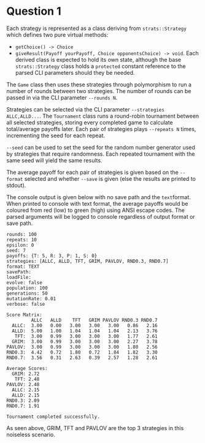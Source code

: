 # Question 1

Each strategy is represented as a class deriving from `strats::Strategy` which defines two pure virtual methods:
- `getChoice() -> Choice`
- `giveResult(Payoff yourPayoff, Choice opponentsChoice) -> void`.
Each derived class is expected to hold its own state, although the base `strats::Strategy` class holds a `protected` constant reference to the parsed CLI parameters should they be needed.

The `Game` class then uses these strategies through polymorphism to run a number of rounds between two strategies. The number of rounds can be passed in via the CLI parameter `--rounds N`.

Strategies can be selected via the CLI parameter `--strategies ALLC,ALLD...`.
The `Tournament` class runs a round-robin tournament between all selected strategies, storing every completed game to calculate total/average payoffs later.
Each pair of strategies plays `--repeats N` times, incrementing the seed for each repeat.

`--seed` can be used to set the seed for the random number generator used by strategies that require randomness. Each repeated tournament with the same seed will yield the same results.

The average payoff for each pair of strategies is given based on the `--format` selected and whether `--save` is given (else the results are printed to stdout).

The console output is given below with no save path and the `text`format. When printed to console with text format, the average payoffs would be coloured from red (low) to green (high) using ANSI escape codes.
The parsed arguments will be logged to console regardless of output format or save path.
```
rounds: 100
repeats: 10
epsilon: 0
seed: 7
payoffs: {T: 5, R: 3, P: 1, S: 0}
strategies: [ALLC, ALLD, TFT, GRIM, PAVLOV, RND0.3, RND0.7]
format: TEXT
savePath:
loadFile:
evolve: false
population: 100
generations: 50
mutationRate: 0.01
verbose: false

Score Matrix:
         ALLC   ALLD    TFT   GRIM PAVLOV RND0.3 RND0.7
  ALLC:  3.00   0.00   3.00   3.00   3.00   0.86   2.16
  ALLD:  5.00   1.00   1.04   1.04   1.04   2.13   3.76
   TFT:  3.00   0.99   3.00   3.00   3.00   1.77   2.61
  GRIM:  3.00   0.99   3.00   3.00   3.00   2.27   3.78
PAVLOV:  3.00   0.99   3.00   3.00   3.00   1.80   2.56
RND0.3:  4.42   0.72   1.80   0.72   1.84   1.82   3.30
RND0.7:  3.56   0.31   2.63   0.39   2.57   1.28   2.61

Average Scores:
  GRIM: 2.72
   TFT: 2.48
PAVLOV: 2.48
  ALLC: 2.15
  ALLD: 2.15
RND0.3: 2.09
RND0.7: 1.91

Tournament completed successfully.
```

As seen above, GRIM, TFT and PAVLOV are the top 3 strategies in this noiseless scenario.